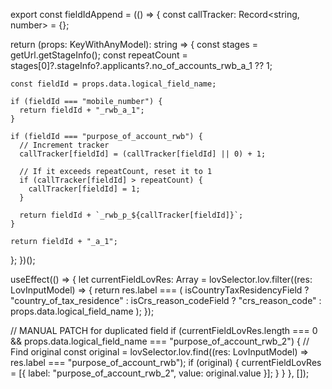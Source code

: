 export const fieldIdAppend = (() => {
  const callTracker: Record<string, number> = {};

  return (props: KeyWithAnyModel): string => {
    const stages = getUrl.getStageInfo();
    const repeatCount = stages[0]?.stageInfo?.applicants?.no_of_accounts_rwb_a_1 ?? 1;

    const fieldId = props.data.logical_field_name;

    if (fieldId === "mobile_number") {
      return fieldId + "_rwb_a_1";
    }

    if (fieldId === "purpose_of_account_rwb") {
      // Increment tracker
      callTracker[fieldId] = (callTracker[fieldId] || 0) + 1;

      // If it exceeds repeatCount, reset it to 1
      if (callTracker[fieldId] > repeatCount) {
        callTracker[fieldId] = 1;
      }

      return fieldId + `_rwb_p_${callTracker[fieldId]}`;
    }

    return fieldId + "_a_1";
  };
})();

useEffect(() => {
  let currentFieldLovRes: Array<KeyWithAnyModel> = lovSelector.lov.filter((res: LovInputModel) => {
    return res.label === (
      isCountryTaxResidencyField
        ? "country_of_tax_residence"
        : isCrs_reason_codeField
        ? "crs_reason_code"
        : props.data.logical_field_name
    );
  });

  // MANUAL PATCH for duplicated field
  if (currentFieldLovRes.length === 0 && props.data.logical_field_name === "purpose_of_account_rwb_2") {
    // Find original
    const original = lovSelector.lov.find((res: LovInputModel) => res.label === "purpose_of_account_rwb");
    if (original) {
      currentFieldLovRes = [{
        label: "purpose_of_account_rwb_2",
        value: original.value
      }];
    }
  }
}, []);
